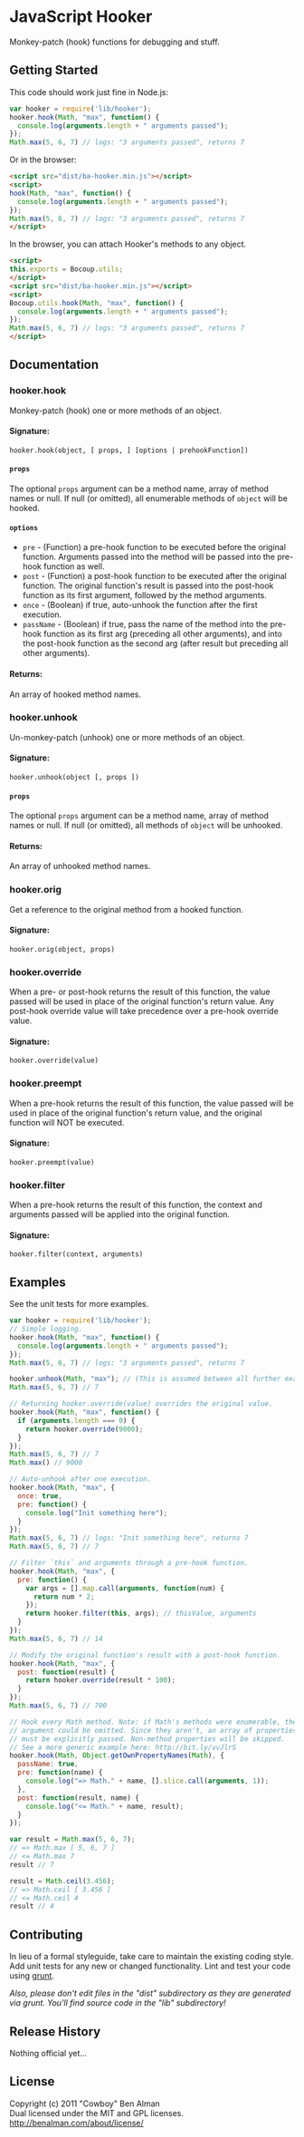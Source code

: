 # JavaScript Hooker

Monkey-patch (hook) functions for debugging and stuff.

## Getting Started

This code should work just fine in Node.js:

```javascript
var hooker = require('lib/hooker');
hooker.hook(Math, "max", function() {
  console.log(arguments.length + " arguments passed");
});
Math.max(5, 6, 7) // logs: "3 arguments passed", returns 7
```

Or in the browser:

```html
<script src="dist/ba-hooker.min.js"></script>
<script>
hook(Math, "max", function() {
  console.log(arguments.length + " arguments passed");
});
Math.max(5, 6, 7) // logs: "3 arguments passed", returns 7
</script>
```

In the browser, you can attach Hooker's methods to any object.

```html
<script>
this.exports = Bocoup.utils;
</script>
<script src="dist/ba-hooker.min.js"></script>
<script>
Bocoup.utils.hook(Math, "max", function() {
  console.log(arguments.length + " arguments passed");
});
Math.max(5, 6, 7) // logs: "3 arguments passed", returns 7
</script>
```

## Documentation

### hooker.hook
Monkey-patch (hook) one or more methods of an object.
#### Signature:
`hooker.hook(object, [ props, ] [options | prehookFunction])`
#### `props`
The optional `props` argument can be a method name, array of method names or null. If null (or omitted), all enumerable methods of `object` will be hooked.
#### `options`
* `pre` - (Function) a pre-hook function to be executed before the original function. Arguments passed into the method will be passed into the pre-hook function as well.
* `post` - (Function) a post-hook function to be executed after the original function. The original function's result is passed into the post-hook function as its first argument, followed by the method arguments.
* `once` - (Boolean) if true, auto-unhook the function after the first execution.
* `passName` - (Boolean) if true, pass the name of the method into the pre-hook function as its first arg (preceding all other arguments), and into the post-hook function as the second arg (after result but preceding all other arguments).

#### Returns:
An array of hooked method names.

### hooker.unhook
Un-monkey-patch (unhook) one or more methods of an object.
#### Signature:
`hooker.unhook(object [, props ])`
#### `props`
The optional `props` argument can be a method name, array of method names or null. If null (or omitted), all methods of `object` will be unhooked.
#### Returns:
An array of unhooked method names.

### hooker.orig
Get a reference to the original method from a hooked function.
#### Signature:
`hooker.orig(object, props)`

### hooker.override
When a pre- or post-hook returns the result of this function, the value
passed will be used in place of the original function's return value. Any
post-hook override value will take precedence over a pre-hook override value.
#### Signature:
`hooker.override(value)`

### hooker.preempt
When a pre-hook returns the result of this function, the value passed will
be used in place of the original function's return value, and the original
function will NOT be executed.
#### Signature:
`hooker.preempt(value)`

### hooker.filter
When a pre-hook returns the result of this function, the context and
arguments passed will be applied into the original function.
#### Signature:
`hooker.filter(context, arguments)`


## Examples
See the unit tests for more examples.

```javascript
var hooker = require('lib/hooker');
// Simple logging.
hooker.hook(Math, "max", function() {
  console.log(arguments.length + " arguments passed");
});
Math.max(5, 6, 7) // logs: "3 arguments passed", returns 7

hooker.unhook(Math, "max"); // (This is assumed between all further examples)
Math.max(5, 6, 7) // 7

// Returning hooker.override(value) overrides the original value.
hooker.hook(Math, "max", function() {
  if (arguments.length === 0) {
    return hooker.override(9000);
  }
});
Math.max(5, 6, 7) // 7
Math.max() // 9000

// Auto-unhook after one execution.
hooker.hook(Math, "max", {
  once: true,
  pre: function() {
    console.log("Init something here");
  }
});
Math.max(5, 6, 7) // logs: "Init something here", returns 7
Math.max(5, 6, 7) // 7

// Filter `this` and arguments through a pre-hook function.
hooker.hook(Math, "max", {
  pre: function() {
    var args = [].map.call(arguments, function(num) {
      return num * 2;
    });
    return hooker.filter(this, args); // thisValue, arguments
  }
});
Math.max(5, 6, 7) // 14

// Modify the original function's result with a post-hook function.
hooker.hook(Math, "max", {
  post: function(result) {
    return hooker.override(result * 100);
  }
});
Math.max(5, 6, 7) // 700

// Hook every Math method. Note: if Math's methods were enumerable, the second
// argument could be omitted. Since they aren't, an array of properties to hook
// must be explicitly passed. Non-method properties will be skipped.
// See a more generic example here: http://bit.ly/vvJlrS
hooker.hook(Math, Object.getOwnPropertyNames(Math), {
  passName: true,
  pre: function(name) {
    console.log("=> Math." + name, [].slice.call(arguments, 1));
  },
  post: function(result, name) {
    console.log("<= Math." + name, result);
  }
});

var result = Math.max(5, 6, 7);
// => Math.max [ 5, 6, 7 ]
// <= Math.max 7
result // 7

result = Math.ceil(3.456);
// => Math.ceil [ 3.456 ]
// <= Math.ceil 4
result // 4
```

## Contributing
In lieu of a formal styleguide, take care to maintain the existing coding style. Add unit tests for any new or changed functionality. Lint and test your code using [grunt](https://github.com/cowboy/grunt).

_Also, please don't edit files in the "dist" subdirectory as they are generated via grunt. You'll find source code in the "lib" subdirectory!_

## Release History
Nothing official yet...

## License
Copyright (c) 2011 "Cowboy" Ben Alman  
Dual licensed under the MIT and GPL licenses.  
<http://benalman.com/about/license/>
